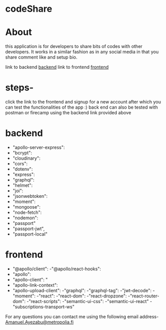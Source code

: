# codeShare

# About

this application is for developers to share bits of codes with other developers.
It works in a similar fashion as in any social media in that you share comment like and setup bio.

link to backend [backend](https://code-share-apollo-server.herokuapp.com/)
link to frontend [frontend](https://code-bits-share.netlify.app/login)

# steps-

click the link to the frontend and signup for a new account after which you can test the functionalities of the app :)
back end can also be tested with postman or firecamp using the backend link provided above

# backend

- "apollo-server-express":
- "bcrypt":
- "cloudinary":
- "cors":
- "dotenv":
- "express":
- "graphql":
- "helmet":
- "joi":
- "jsonwebtoken":
- "moment":
- "mongoose":
- "node-fetch":
- "nodemon":
- "passport"
- "passport-jwt",
- "passport-local"

# frontend

- "@apollo/client":
  -"@apollo/react-hooks":
- "apollo":
- "apollo-client": "
- "apollo-link-context":
- "apollo-upload-client":
  -"graphql":
  -"graphql-tag":
  -"jwt-decode":
  -"moment":
  -"react":
  -"react-dom":
  -"react-dropzone":
  -"react-router-dom":
  -"react-scripts":
  -"semantic-ui-css":
  -"semantic-ui-react"
  -"subscriptions-transport-ws"

For any questions you can contact me using the following email address- Amanuel.Ayezabu@metropolia.fi

